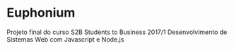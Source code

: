 # Euphonium

Projeto final do curso S2B Students to Business 2017/1
Desenvolvimento de Sistemas Web com Javascript e Node.js
